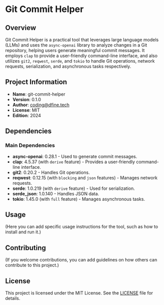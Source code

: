 # Git Commit Helper

## Overview
Git Commit Helper is a practical tool that leverages large language models (LLMs) and uses the `async-openai` library to analyze changes in a Git repository, helping users generate meaningful commit messages. It employs `clap` to provide a user-friendly command-line interface, and also utilizes `git2`, `reqwest`, `serde`, and `tokio` to handle Git operations, network requests, serialization, and asynchronous tasks respectively.

## Project Information
- **Name**: git-commit-helper
- **Version**: 0.1.0
- **Author**: coding@dfine.tech
- **License**: MIT
- **Edition**: 2024

## Dependencies
### Main Dependencies
- **async-openai**: 0.28.1 - Used to generate commit messages.
- **clap**: 4.5.37 (with `derive` feature) - Provides a user-friendly command-line interface.
- **git2**: 0.20.2 - Handles Git operations.
- **reqwest**: 0.12.15 (with `blocking` and `json` features) - Manages network requests.
- **serde**: 1.0.219 (with `derive` feature) - Used for serialization.
- **serde_json**: 1.0.140 - Handles JSON data.
- **tokio**: 1.45.0 (with `full` feature) - Manages asynchronous tasks.

## Usage
(Here you can add specific usage instructions for the tool, such as how to install and run it.)

## Contributing
(If you welcome contributions, you can add guidelines on how others can contribute to this project.)

## License
This project is licensed under the MIT License. See the [LICENSE](LICENSE) file for details.
